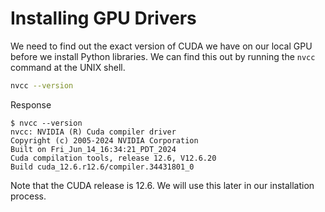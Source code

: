 # Installing GPU Drivers

We need to find out the exact version of CUDA we have on our local
GPU before we install Python libraries.  We can find this out
by running the ```nvcc``` command at the UNIX shell.

```sh
nvcc --version
```

Response

```
$ nvcc --version
nvcc: NVIDIA (R) Cuda compiler driver
Copyright (c) 2005-2024 NVIDIA Corporation
Built on Fri_Jun_14_16:34:21_PDT_2024
Cuda compilation tools, release 12.6, V12.6.20
Build cuda_12.6.r12.6/compiler.34431801_0
```

Note that the CUDA release is 12.6.  We will use this later in our installation process.
